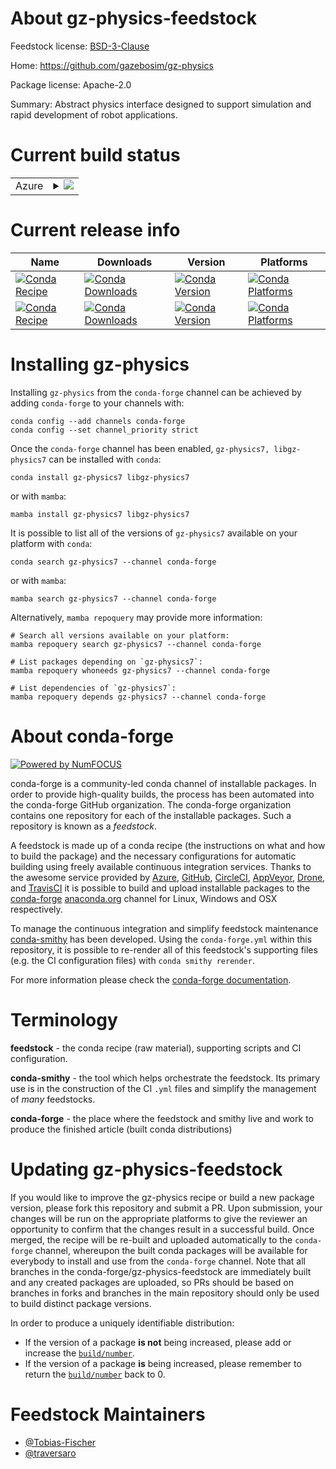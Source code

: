 About gz-physics-feedstock
==========================

Feedstock license: [BSD-3-Clause](https://github.com/conda-forge/gz-physics-feedstock/blob/main/LICENSE.txt)

Home: https://github.com/gazebosim/gz-physics

Package license: Apache-2.0

Summary: Abstract physics interface designed to support simulation and rapid development of robot applications. 

Current build status
====================


<table>
    
  <tr>
    <td>Azure</td>
    <td>
      <details>
        <summary>
          <a href="https://dev.azure.com/conda-forge/feedstock-builds/_build/latest?definitionId=17651&branchName=main">
            <img src="https://dev.azure.com/conda-forge/feedstock-builds/_apis/build/status/gz-physics-feedstock?branchName=main">
          </a>
        </summary>
        <table>
          <thead><tr><th>Variant</th><th>Status</th></tr></thead>
          <tbody><tr>
              <td>linux_64</td>
              <td>
                <a href="https://dev.azure.com/conda-forge/feedstock-builds/_build/latest?definitionId=17651&branchName=main">
                  <img src="https://dev.azure.com/conda-forge/feedstock-builds/_apis/build/status/gz-physics-feedstock?branchName=main&jobName=linux&configuration=linux%20linux_64_" alt="variant">
                </a>
              </td>
            </tr><tr>
              <td>linux_aarch64</td>
              <td>
                <a href="https://dev.azure.com/conda-forge/feedstock-builds/_build/latest?definitionId=17651&branchName=main">
                  <img src="https://dev.azure.com/conda-forge/feedstock-builds/_apis/build/status/gz-physics-feedstock?branchName=main&jobName=linux&configuration=linux%20linux_aarch64_" alt="variant">
                </a>
              </td>
            </tr><tr>
              <td>linux_ppc64le</td>
              <td>
                <a href="https://dev.azure.com/conda-forge/feedstock-builds/_build/latest?definitionId=17651&branchName=main">
                  <img src="https://dev.azure.com/conda-forge/feedstock-builds/_apis/build/status/gz-physics-feedstock?branchName=main&jobName=linux&configuration=linux%20linux_ppc64le_" alt="variant">
                </a>
              </td>
            </tr><tr>
              <td>osx_64</td>
              <td>
                <a href="https://dev.azure.com/conda-forge/feedstock-builds/_build/latest?definitionId=17651&branchName=main">
                  <img src="https://dev.azure.com/conda-forge/feedstock-builds/_apis/build/status/gz-physics-feedstock?branchName=main&jobName=osx&configuration=osx%20osx_64_" alt="variant">
                </a>
              </td>
            </tr><tr>
              <td>osx_arm64</td>
              <td>
                <a href="https://dev.azure.com/conda-forge/feedstock-builds/_build/latest?definitionId=17651&branchName=main">
                  <img src="https://dev.azure.com/conda-forge/feedstock-builds/_apis/build/status/gz-physics-feedstock?branchName=main&jobName=osx&configuration=osx%20osx_arm64_" alt="variant">
                </a>
              </td>
            </tr><tr>
              <td>win_64</td>
              <td>
                <a href="https://dev.azure.com/conda-forge/feedstock-builds/_build/latest?definitionId=17651&branchName=main">
                  <img src="https://dev.azure.com/conda-forge/feedstock-builds/_apis/build/status/gz-physics-feedstock?branchName=main&jobName=win&configuration=win%20win_64_" alt="variant">
                </a>
              </td>
            </tr>
          </tbody>
        </table>
      </details>
    </td>
  </tr>
</table>

Current release info
====================

| Name | Downloads | Version | Platforms |
| --- | --- | --- | --- |
| [![Conda Recipe](https://img.shields.io/badge/recipe-gz--physics7-green.svg)](https://anaconda.org/conda-forge/gz-physics7) | [![Conda Downloads](https://img.shields.io/conda/dn/conda-forge/gz-physics7.svg)](https://anaconda.org/conda-forge/gz-physics7) | [![Conda Version](https://img.shields.io/conda/vn/conda-forge/gz-physics7.svg)](https://anaconda.org/conda-forge/gz-physics7) | [![Conda Platforms](https://img.shields.io/conda/pn/conda-forge/gz-physics7.svg)](https://anaconda.org/conda-forge/gz-physics7) |
| [![Conda Recipe](https://img.shields.io/badge/recipe-libgz--physics7-green.svg)](https://anaconda.org/conda-forge/libgz-physics7) | [![Conda Downloads](https://img.shields.io/conda/dn/conda-forge/libgz-physics7.svg)](https://anaconda.org/conda-forge/libgz-physics7) | [![Conda Version](https://img.shields.io/conda/vn/conda-forge/libgz-physics7.svg)](https://anaconda.org/conda-forge/libgz-physics7) | [![Conda Platforms](https://img.shields.io/conda/pn/conda-forge/libgz-physics7.svg)](https://anaconda.org/conda-forge/libgz-physics7) |

Installing gz-physics
=====================

Installing `gz-physics` from the `conda-forge` channel can be achieved by adding `conda-forge` to your channels with:

```
conda config --add channels conda-forge
conda config --set channel_priority strict
```

Once the `conda-forge` channel has been enabled, `gz-physics7, libgz-physics7` can be installed with `conda`:

```
conda install gz-physics7 libgz-physics7
```

or with `mamba`:

```
mamba install gz-physics7 libgz-physics7
```

It is possible to list all of the versions of `gz-physics7` available on your platform with `conda`:

```
conda search gz-physics7 --channel conda-forge
```

or with `mamba`:

```
mamba search gz-physics7 --channel conda-forge
```

Alternatively, `mamba repoquery` may provide more information:

```
# Search all versions available on your platform:
mamba repoquery search gz-physics7 --channel conda-forge

# List packages depending on `gz-physics7`:
mamba repoquery whoneeds gz-physics7 --channel conda-forge

# List dependencies of `gz-physics7`:
mamba repoquery depends gz-physics7 --channel conda-forge
```


About conda-forge
=================

[![Powered by
NumFOCUS](https://img.shields.io/badge/powered%20by-NumFOCUS-orange.svg?style=flat&colorA=E1523D&colorB=007D8A)](https://numfocus.org)

conda-forge is a community-led conda channel of installable packages.
In order to provide high-quality builds, the process has been automated into the
conda-forge GitHub organization. The conda-forge organization contains one repository
for each of the installable packages. Such a repository is known as a *feedstock*.

A feedstock is made up of a conda recipe (the instructions on what and how to build
the package) and the necessary configurations for automatic building using freely
available continuous integration services. Thanks to the awesome service provided by
[Azure](https://azure.microsoft.com/en-us/services/devops/), [GitHub](https://github.com/),
[CircleCI](https://circleci.com/), [AppVeyor](https://www.appveyor.com/),
[Drone](https://cloud.drone.io/welcome), and [TravisCI](https://travis-ci.com/)
it is possible to build and upload installable packages to the
[conda-forge](https://anaconda.org/conda-forge) [anaconda.org](https://anaconda.org/)
channel for Linux, Windows and OSX respectively.

To manage the continuous integration and simplify feedstock maintenance
[conda-smithy](https://github.com/conda-forge/conda-smithy) has been developed.
Using the ``conda-forge.yml`` within this repository, it is possible to re-render all of
this feedstock's supporting files (e.g. the CI configuration files) with ``conda smithy rerender``.

For more information please check the [conda-forge documentation](https://conda-forge.org/docs/).

Terminology
===========

**feedstock** - the conda recipe (raw material), supporting scripts and CI configuration.

**conda-smithy** - the tool which helps orchestrate the feedstock.
                   Its primary use is in the construction of the CI ``.yml`` files
                   and simplify the management of *many* feedstocks.

**conda-forge** - the place where the feedstock and smithy live and work to
                  produce the finished article (built conda distributions)


Updating gz-physics-feedstock
=============================

If you would like to improve the gz-physics recipe or build a new
package version, please fork this repository and submit a PR. Upon submission,
your changes will be run on the appropriate platforms to give the reviewer an
opportunity to confirm that the changes result in a successful build. Once
merged, the recipe will be re-built and uploaded automatically to the
`conda-forge` channel, whereupon the built conda packages will be available for
everybody to install and use from the `conda-forge` channel.
Note that all branches in the conda-forge/gz-physics-feedstock are
immediately built and any created packages are uploaded, so PRs should be based
on branches in forks and branches in the main repository should only be used to
build distinct package versions.

In order to produce a uniquely identifiable distribution:
 * If the version of a package **is not** being increased, please add or increase
   the [``build/number``](https://docs.conda.io/projects/conda-build/en/latest/resources/define-metadata.html#build-number-and-string).
 * If the version of a package **is** being increased, please remember to return
   the [``build/number``](https://docs.conda.io/projects/conda-build/en/latest/resources/define-metadata.html#build-number-and-string)
   back to 0.

Feedstock Maintainers
=====================

* [@Tobias-Fischer](https://github.com/Tobias-Fischer/)
* [@traversaro](https://github.com/traversaro/)

